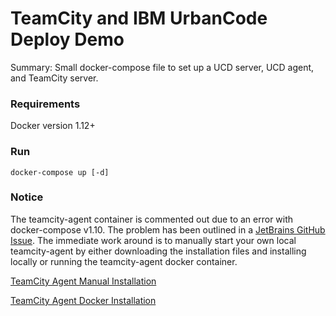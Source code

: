 # TeamCity and IBM UrbanCode Deploy Demo

Summary: Small docker-compose file to set up a UCD server, UCD agent, and TeamCity server.

### Requirements
Docker version 1.12+

### Run
`docker-compose up [-d]`

### Notice
The teamcity-agent container is commented out due to an error with docker-compose v1.10. The problem has been outlined in a [JetBrains GitHub Issue](https://github.com/JetBrains/teamcity-docker-minimal-agent/issues/5). The immediate work around is to manually start your own local teamcity-agent by either downloading the installation files and installing locally or running the teamcity-agent docker container.

[TeamCity Agent Manual Installation]( https://confluence.jetbrains.com/display/TCD10/Setting+up+and+Running+Additional+Build+Agents#SettingupandRunningAdditionalBuildAgents-InstallingAdditionalBuildAgents)

[TeamCity Agent Docker Installation](https://hub.docker.com/r/jetbrains/teamcity-agent/)
